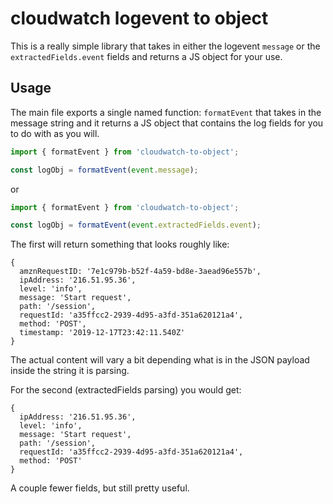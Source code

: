 # cloudwatch logevent to object

This is a really simple library that takes in either the logevent `message` or
the `extractedFields.event` fields and returns a JS object for your use.

## Usage

The main file exports a single named function: `formatEvent` that takes in the
message string and it returns a JS object that contains the log fields for you
to do with as you will.

```js
import { formatEvent } from 'cloudwatch-to-object';

const logObj = formatEvent(event.message);
```

or

```js
import { formatEvent } from 'cloudwatch-to-object';

const logObj = formatEvent(event.extractedFields.event);
```

The first will return something that looks roughly like:

```
{
  amznRequestID: '7e1c979b-b52f-4a59-bd8e-3aead96e557b',
  ipAddress: '216.51.95.36',
  level: 'info',
  message: 'Start request',
  path: '/session',
  requestId: 'a35ffcc2-2939-4d95-a3fd-351a620121a4',
  method: 'POST',
  timestamp: '2019-12-17T23:42:11.540Z'
}
```

The actual content will vary a bit depending what is in the JSON payload inside
the string it is parsing.

For the second (extractedFields parsing) you would get:

```
{
  ipAddress: '216.51.95.36',
  level: 'info',
  message: 'Start request',
  path: '/session',
  requestId: 'a35ffcc2-2939-4d95-a3fd-351a620121a4',
  method: 'POST'
}
```

A couple fewer fields, but still pretty useful.
